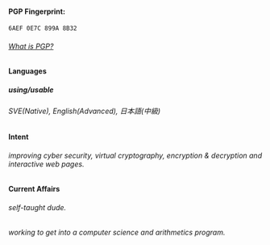#### PGP Fingerprint: 
`6AEF 0E7C 899A 8B32`
###### [What is PGP?](https://en.wikipedia.org/wiki/Pretty_Good_Privacy#PGP_fingerprint)

#### Languages

##### using/usable
###### SVE(Native), English(Advanced), 日本語(中級)

#### Intent
###### improving cyber security, virtual cryptography, encryption & decryption and interactive web pages.

#### Current Affairs
###### self-taught dude.
###### working to get into a computer science and arithmetics program.
